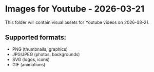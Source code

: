 # Images for Youtube - 2026-03-21

This folder will contain visual assets for Youtube videos on 2026-03-21.

## Supported formats:
- PNG (thumbnails, graphics)
- JPG/JPEG (photos, backgrounds)
- SVG (logos, icons)
- GIF (animations)
